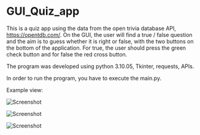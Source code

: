 # GUI_Quiz_app

This is a quiz app using the data from the open trivia database API, https://opentdb.com/. 
On the GUI, the user will find a true / false question and the aim is to guess whether it is right or false, with the two buttons on the bottom of the application. For true, the user should press the green check button and for false the red cross button.   


The program was developed using python 3.10.05, Tkinter, requests, APIs. 

In order to run the program, you have to execute the main.py.

Example view: 

![Screenshot](example_view_01.jpg)

![Screenshot](example_view_02.jpg)

![Screenshot](example_view_03.jpg)
